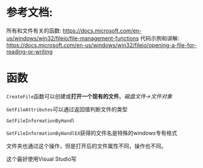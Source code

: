 # 参考文档:
所有和文件有关的函数:
https://docs.microsoft.com/en-us/windows/win32/fileio/file-management-functions
代码示例和讲解:
https://docs.microsoft.com/en-us/windows/win32/fileio/opening-a-file-for-reading-or-writing

# 函数

`CreateFile`函数可以创建或**打开一个现有的文件**。*磁盘文件->文件对象*

`GetFileAttributes`可以通过返回值判断文件的类型

`GetFileInformationByHandl`



`GetFileInformationByHandlEX`获得的文件名是特殊的windows专有格式

文件夹也通过这个操作，但是打开后的文件属性不同，操作也不同。 



这个最好使用Visual Studio写

